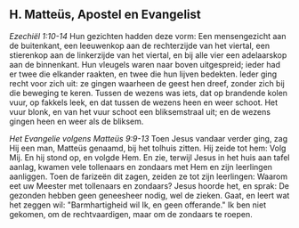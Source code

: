 ## H. Matteüs, Apostel en Evangelist

*Ezechiël 1:10-14*
Hun gezichten hadden deze vorm: Een mensengezicht aan de buitenkant, een leeuwenkop aan de rechterzijde van het viertal, een stierenkop aan de linkerzijde van het viertal, en bij alle vier een adelaarskop aan de binnenkant. Hun vleugels waren naar boven uitgespreid; ieder had er twee die elkander raakten, en twee die hun lijven bedekten. Ieder ging recht voor zich uit: ze gingen waarheen de geest hen dreef, zonder zich bij die beweging te keren. Tussen de wezens was iets, dat op brandende kolen vuur, op fakkels leek, en dat tussen de wezens heen en weer schoot. Het vuur blonk, en van het vuur schoot een bliksemstraal uit; en de wezens gingen heen en weer als de bliksem. 

*Het Evangelie volgens Matteüs 9:9-13*
Toen Jesus vandaar verder ging, zag Hij een man, Matteüs genaamd, bij het tolhuis zitten. Hij zeide tot hem: Volg Mij. En hij stond op, en volgde Hem. En zie, terwijl Jesus in het huis aan tafel aanlag, kwamen vele tollenaars en zondaars met Hem en zijn leerlingen aanliggen. Toen de farizeën dit zagen, zeiden ze tot zijn leerlingen: Waarom eet uw Meester met tollenaars en zondaars? Jesus hoorde het, en sprak: De gezonden hebben geen geneesheer nodig, wel de zieken. Gaat, en leert wat het zeggen wil: "Barmhartigheid wil Ik, en geen offerande." Ik ben niet gekomen, om de rechtvaardigen, maar om de zondaars te roepen. 

